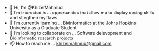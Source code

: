 - 👋 Hi, I’m @KhizerMahmud
- 👀 I’m interested in ... opportunities that allow me to display coding skills and stregthen my flaws
- 🌱 I’m currently learning ... Bioinformatics at the Johns Hopkins University as a Graduate Student
- 💞️ I’m looking to collaborate on ... Software delevopment and Bioinformatic research projects
- 📫 How to reach me ... khizermahmud@gmail.com

<!---
KhizerMahmud/KhizerMahmud is a ✨ special ✨ repository because its `README.md` (this file) appears on your GitHub profile.
You can click the Preview link to take a look at your changes.
--->
